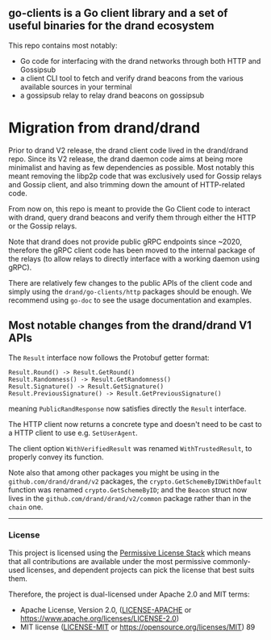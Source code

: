 ## go-clients is a Go client library and a set of useful binaries for the drand ecosystem

This repo contains most notably:
 - Go code for interfacing with the drand networks through both HTTP and Gossipsub
 - a client CLI tool to fetch and verify drand beacons from the various available sources in your terminal
 - a gossipsub relay to relay drand beacons on gossipsub

# Migration from drand/drand

Prior to drand V2 release, the drand client code lived in the drand/drand repo. Since its V2 release, the drand daemon code aims at being more minimalist and having as few dependencies as possible.
Most notably this meant removing the libp2p code that was exclusively used for Gossip relays and Gossip client, and also trimming down the amount of HTTP-related code.

From now on, this repo is meant to provide the Go Client code to interact with drand, query drand beacons and verify them through either the HTTP or the Gossip relays.

Note that drand does not provide public gRPC endpoints since ~2020, therefore the gRPC client code has been moved to the internal package of the relays (to allow relays to directly interface with a working daemon using gRPC).

There are relatively few changes to the public APIs of the client code and simply using the `drand/go-clients/http` packages should be enough.
We recommend using `go-doc` to see the usage documentation and examples.

## Most notable changes from the drand/drand V1 APIs

The `Result` interface now follows the Protobuf getter format:
```
Result.Round() -> Result.GetRound()
Result.Randomness() -> Result.GetRandomness()
Result.Signature() -> Result.GetSignature()
Result.PreviousSignature() -> Result.GetPreviousSignature()
```
meaning `PublicRandResponse` now satisfies directly the `Result` interface.

The HTTP client now returns a concrete type and doesn't need to be cast to a HTTP client to use e.g. `SetUserAgent`.

The client option `WithVerifiedResult` was renamed `WithTrustedResult`, to properly convey its function.

Note also that among other packages you might be using in the `github.com/drand/drand/v2` packages, 
the `crypto.GetSchemeByIDWithDefault` function was renamed `crypto.GetSchemeByID`; 
and the `Beacon` struct now lives in the `github.com/drand/drand/v2/common` package rather than in the `chain` one.

---

### License

This project is licensed using the [Permissive License Stack](https://protocol.ai/blog/announcing-the-permissive-license-stack/) which means that all contributions are available under the most permissive commonly-used licenses, and dependent projects can pick the license that best suits them.

Therefore, the project is dual-licensed under Apache 2.0 and MIT terms:

- Apache License, Version 2.0, ([LICENSE-APACHE](LICENSE-APACHE) or https://www.apache.org/licenses/LICENSE-2.0)
- MIT license ([LICENSE-MIT](LICENSE-MIT) or https://opensource.org/licenses/MIT)
89 
